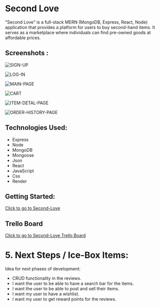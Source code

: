# Second Love
"Second Love" is a full-stack MERN (MongoDB, Express, React, Node) application that provides a platform for users to buy second-hand items. It serves as a marketplace where individuals can find pre-owned goods at affordable prices.

## Screenshots : 

![SIGN-UP](https://imgur.com/qdmm9Mr.jpg)

![LOG-IN](https://imgur.com/KO20Xpd.jpg)

![MAIN-PAGE](https://imgur.com/tSBRJfK.jpg)

![CART](https://imgur.com/ExfaUDg.jpg)

![ITEM-DETAL-PAGE](https://imgur.com/xzJbCxM.jpg)

![ORDER-HISTORY-PAGE](https://imgur.com/pPhG8sD.jpg)


## Technologies Used: 
- Express
- Node
- MongoDB
- Mongoose
- Json
- React
- JavaScript
- Css
- Render 


## Getting Started: 

[Click to go to Second-Love](https://second-love-1jkc.onrender.com)

## Trello Board

[Click to go to Second-Love Trello Board](https://trello.com/b/flnCzX72/second-love-project-4)


# 5. Next Steps / Ice-Box Items: 

Idea for next phases of development:

- CRUD functionality in the reviews.
- I want the user to be able to have a search bar for the items.  
- I want the user to be able to post and sell their items. 
- I want my user to have a wishlist.
- I want my user to get reward points for the reviews. 



